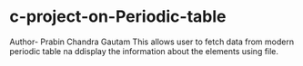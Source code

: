# c-project-on-Periodic-table
Author- Prabin Chandra Gautam
This allows user to fetch data from modern periodic table na ddisplay the information about the elements using file.
